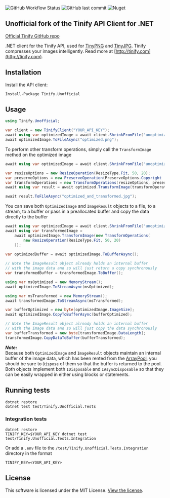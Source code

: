 ![GitHub Workflow Status](https://img.shields.io/github/workflow/status/jshergal/tinify-net-unofficial/CI_CD)
![GitHub last commit](https://img.shields.io/github/last-commit/jshergal/tinify-net-unofficial)
![Nuget](https://img.shields.io/nuget/v/tinify.unofficial)

## Unofficial fork of the Tinify API Client for .NET

[Official Tinify GitHub repo](https://github.com/tinify/tinify-net)

.NET client for the Tinify API, used for [TinyPNG](https://tinypng.com) and [TinyJPG](https://tinyjpg.com). Tinify
compresses your images intelligently. Read more at [http://tinify.com](http://tinify.com).

## Installation

Install the API client:

```
Install-Package Tinify.Unofficial
```

## Usage

```csharp
using Tinify.Unofficial;

var client = new TinifyClient("YOUR_API_KEY");
await using var optimizedImage = await client.ShrinkFromFile("unoptimized.png");
await optimizedImage.ToFileAsync("optimized.png");
```

To perform other transform operations, simply call the `TransformImage` method
on the optimized image

```csharp
await using var optimizedImage = await client.ShrinkFromFile("unoptimized.jpg");

var resizeOptions = new ResizeOperation(ResizeType.Fit, 50, 20);
var preserveOptions = new PreserveOperation(PreserveOptions.Copyright | PreserveOptions.Creation);
var transformOperations = new TransformOperations(resizeOptions, preserveOptions);
await using var result = await optimized.TransformImage(transformOperations);

await result.ToFileAsync("optimized_and_transformed.jpg");
```

You can save both `OptimizedImage` and `ImageResult` objects to a file, to a stream, to a buffer or pass in a
preallocated buffer and copy the data directly to the buffer

```csharp
await using var optimizedImage = await client.ShrinkFromFile("unoptimized.jpg");
await using var transformedImage =
    await optimizedImage.TransformImage(new TransformOperations(
        new ResizeOperation(ResizeType.Fit, 50, 20)
    ));
                                    
var optimizedBuffer = await optimizedImage.ToBufferAsync();

// Note the ImageResult object already holds an internal buffer
// with the image data and so will just return a copy synchronously
var transformedBuffer = transformedImage.ToBuffer();

using var msOptimized = new MemoryStream();
await optimizedImage.ToStreamAsync(msOptimized);

using var msTransformed = new MemoryStream();
await transformedImage.ToStreamAsync(msTransformed);

var bufferOptimized = new byte[optimizedImage.ImageSize];
await optimizedImage.CopyToBufferAsync(bufferOptimized);

// Note the ImageResult object already holds an internal buffer
// with the image data and so will just copy the data synchronously
var bufferTransformed = new byte[transformedImage.DataLength];
transformedImage.CopyDataToBuffer(bufferTransformed);
```

__*Note:*__  
Because both `OptimizedImage` and `ImageResult` objects maintain an internal buffer
of the image data, which has been rented from the [ArrayPool](https://learn.microsoft.com/en-us/dotnet/api/system.buffers.arraypool-1),
you should be sure to `Dispose` of them so that the buffer is returned to the pool.
Both objects implement both `IDisposable` and `IAsyncDisposable` so that they
can be easily wrapped in either using blocks or statements.

## Running tests

```
dotnet restore
dotnet test test/Tinify.Unofficial.Tests
```

### Integration tests

```
dotnet restore
TINIFY_KEY=$YOUR_API_KEY dotnet test test/Tinify.Unofficial.Tests.Integration
```

Or add a `.env` file to the `/test/Tinify.Unofficial.Tests.Integration` directory in the format

```
TINIFY_KEY=<YOUR_API_KEY>
```

## License

This software is licensed under the MIT License. [View the license](LICENSE).
